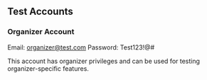## Test Accounts

### Organizer Account
Email: organizer@test.com
Password: Test123!@#

This account has organizer privileges and can be used for testing organizer-specific features.
